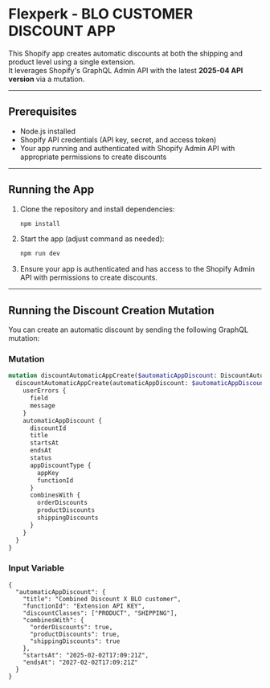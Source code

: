 # Flexperk - BLO CUSTOMER DISCOUNT APP

This Shopify app creates automatic discounts at both the shipping and product level using a single extension.  
It leverages Shopify's GraphQL Admin API with the latest **2025-04 API version** via a mutation.

---

## Prerequisites

- Node.js installed
- Shopify API credentials (API key, secret, and access token)
- Your app running and authenticated with Shopify Admin API with appropriate permissions to create discounts

---

## Running the App

1. Clone the repository and install dependencies:

    ```bash
    npm install
    ```

2. Start the app (adjust command as needed):

    ```bash
    npm run dev
    ```

3. Ensure your app is authenticated and has access to the Shopify Admin API with permissions to create discounts.

---

## Running the Discount Creation Mutation

You can create an automatic discount by sending the following GraphQL mutation:

### Mutation

```graphql
mutation discountAutomaticAppCreate($automaticAppDiscount: DiscountAutomaticAppInput!) {
  discountAutomaticAppCreate(automaticAppDiscount: $automaticAppDiscount) {
    userErrors {
      field
      message
    }
    automaticAppDiscount {
      discountId
      title
      startsAt
      endsAt
      status
      appDiscountType {
        appKey
        functionId
      }
      combinesWith {
        orderDiscounts
        productDiscounts
        shippingDiscounts
      }
    }
  }
}
```
### Input Variable ###

```
{
  "automaticAppDiscount": {
    "title": "Combined Discount X BLO customer",
    "functionId": "Extension API KEY",
    "discountClasses": ["PRODUCT", "SHIPPING"],
    "combinesWith": {
      "orderDiscounts": true,
      "productDiscounts": true,
      "shippingDiscounts": true
    },
    "startsAt": "2025-02-02T17:09:21Z",
    "endsAt": "2027-02-02T17:09:21Z"
  }
}
```
